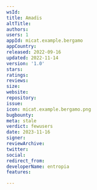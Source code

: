 ```yaml
---
wsId: 
title: Amadis
altTitle: 
authors: 
users: 1
appId: micat.example.bergamo
appCountry: 
released: 2022-09-16
updated: 2022-11-14
version: '1.0'
stars: 
ratings: 
reviews: 
size: 
website: 
repository: 
issue: 
icon: micat.example.bergamo.png
bugbounty: 
meta: stale
verdict: fewusers
date: 2023-11-16
signer: 
reviewArchive: 
twitter: 
social: 
redirect_from: 
developerName: entropia
features: 

---
```


